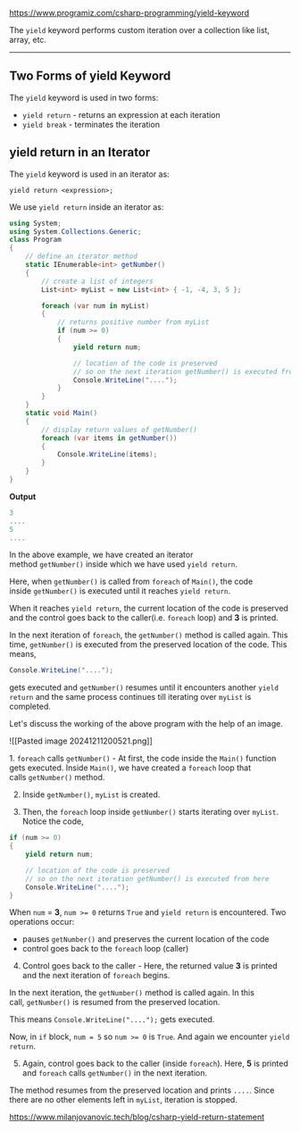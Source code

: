 https://www.programiz.com/csharp-programming/yield-keyword

The `yield` keyword performs custom iteration over a collection like list, array, etc.

---

## Two Forms of yield Keyword

The `yield` keyword is used in two forms:

- `yield return` - returns an expression at each iteration
- `yield break` - terminates the iteration
## yield return in an Iterator

The `yield` keyword is used in an iterator as:
```
yield return <expression>; 
```
We use `yield return` inside an iterator as:


```csharp
using System;
using System.Collections.Generic;
class Program
{
    // define an iterator method
    static IEnumerable<int> getNumber()
    {
        // create a list of integers 
        List<int> myList = new List<int> { -1, -4, 3, 5 };

        foreach (var num in myList)
        {
            // returns positive number from myList 
            if (num >= 0)
            {
                yield return num;

                // location of the code is preserved 
                // so on the next iteration getNumber() is executed from here 
                Console.WriteLine("....");
            }
        }
    }
    static void Main()
    {
        // display return values of getNumber() 
        foreach (var items in getNumber())
        {
            Console.WriteLine(items);
        }
    }
}
```
**Output**

```csharp
3
....
5
....
```

In the above example, we have created an iterator method `getNumber()` inside which we have used `yield return`.

Here, when `getNumber()` is called from `foreach` of `Main()`, the code inside `getNumber()` is executed until it reaches `yield return`.

When it reaches `yield return`, the current location of the code is preserved and the control goes back to the caller(i.e. `foreach` loop) and **3** is printed.

In the next iteration of `foreach`, the `getNumber()` method is called again. This time, `getNumber()` is executed from the preserved location of the code. This means,

```csharp
Console.WriteLine("....");

```

gets executed and `getNumber()` resumes until it encounters another `yield return` and the same process continues till iterating over `myList` is completed.

Let's discuss the working of the above program with the help of an image.

![[Pasted image 20241211200521.png]]

1. `foreach` calls `getNumber()` - At first, the code inside the `Main()` function gets executed. Inside `Main()`, we have created a `foreach` loop that calls `getNumber()` method.

2. Inside `getNumber()`, `myList` is created.

3. Then, the `foreach` loop inside `getNumber()` starts iterating over `myList`. Notice the code,


```csharp
if (num >= 0)
{
    yield return num;

    // location of the code is preserved 
    // so on the next iteration getNumber() is executed from here 
    Console.WriteLine("....");
}
```

When `num` = **3**, `num >= 0` returns `True` and `yield return` is encountered. Two operations occur:

- pauses `getNumber()` and preserves the current location of the code
- control goes back to the `foreach` loop (caller)

4. Control goes back to the caller - Here, the returned value **3** is printed and the next iteration of `foreach` begins.

In the next iteration, the `getNumber()` method is called again. In this call, `getNumber()` is resumed from the preserved location.

This means `Console.WriteLine("....");` gets executed.

Now, in `if` block, `num = 5` so `num >= 0` is `True`. And again we encounter `yield return`.

5. Again, control goes back to the caller (inside `foreach`). Here, **5** is printed and `foreach` calls `getNumber()` in the next iteration.

The method resumes from the preserved location and prints `....`. Since there are no other elements left in `myList`, iteration is stopped.

https://www.milanjovanovic.tech/blog/csharp-yield-return-statement